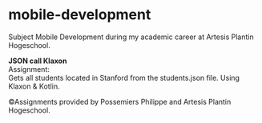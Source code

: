 # mobile-development
Subject Mobile Development during my academic career at Artesis Plantin Hogeschool.

**JSON call Klaxon**<br/>
Assignment:<br/>
Gets all students located in Stanford from the students.json file. Using Klaxon & Kotlin.





©Assignments provided by Possemiers Philippe and Artesis Plantin Hogeschool.


